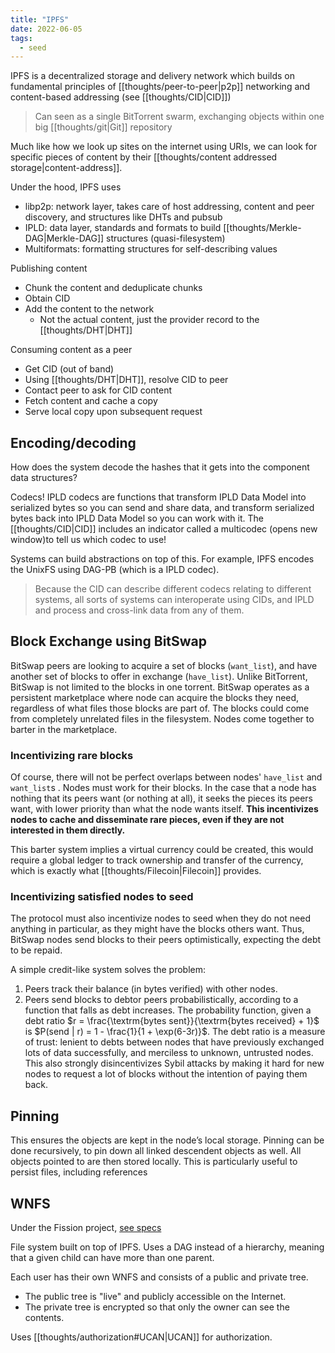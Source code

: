 ```yaml
---
title: "IPFS"
date: 2022-06-05
tags:
  - seed
---
```


IPFS is a decentralized storage and delivery network which builds on fundamental principles of [[thoughts/peer-to-peer|p2p]] networking and content-based addressing (see [[thoughts/CID|CID]])

> Can seen as a single BitTorrent swarm, exchanging objects within one big [[thoughts/git|Git]] repository

Much like how we look up sites on the internet using URIs, we can look for specific pieces of content by their [[thoughts/content addressed storage|content-address]].

Under the hood, IPFS uses

- libp2p: network layer, takes care of host addressing, content and peer discovery, and structures like DHTs and pubsub
- IPLD: data layer, standards and formats to build [[thoughts/Merkle-DAG|Merkle-DAG]] structures (quasi-filesystem)
- Multiformats: formatting structures for self-describing values

Publishing content

- Chunk the content and deduplicate chunks
- Obtain CID
- Add the content to the network
  - Not the actual content, just the provider record to the [[thoughts/DHT|DHT]]

Consuming content as a peer

- Get CID (out of band)
- Using [[thoughts/DHT|DHT]], resolve CID to peer
- Contact peer to ask for CID content
- Fetch content and cache a copy
- Serve local copy upon subsequent request

## Encoding/decoding

How does the system decode the hashes that it gets into the component data structures?

Codecs! IPLD codecs are functions that transform IPLD Data Model into serialized bytes so you can send and share data, and transform serialized bytes back into IPLD Data Model so you can work with it. The [[thoughts/CID|CID]] includes an indicator called a multicodec (opens new window)to tell us which codec to use!

Systems can build abstractions on top of this. For example, IPFS encodes the UnixFS using DAG-PB (which is a IPLD codec).

> Because the CID can describe different codecs relating to different systems, all sorts of systems can interoperate using CIDs, and IPLD and process and cross-link data from any of them.

## Block Exchange using BitSwap

BitSwap peers are looking to acquire a set of blocks (`want_list`), and have another set of blocks to offer in exchange (`have_list`). Unlike BitTorrent, BitSwap is not limited to the blocks in one torrent. BitSwap operates as a persistent marketplace where node can acquire the blocks they need, regardless of what files those blocks are part of. The blocks could come from completely unrelated files in the filesystem. Nodes come together to barter in the marketplace.

### Incentivizing rare blocks

Of course, there will not be perfect overlaps between nodes' `have_list` and `want_list`s . Nodes must work for their blocks. In the case that a node has nothing that its peers want (or nothing at all), it seeks the pieces its peers want, with lower priority than what the node wants itself. **This incentivizes nodes to cache and disseminate rare pieces, even if they are not interested in them directly.**

This barter system implies a virtual currency could be created, this would require a global ledger to track ownership and transfer of the currency, which is exactly what [[thoughts/Filecoin|Filecoin]] provides.

### Incentivizing satisfied nodes to seed

The protocol must also incentivize nodes to seed when they do not need anything in particular, as they might have the blocks others want. Thus, BitSwap nodes send blocks to their peers optimistically, expecting the debt to be repaid.

A simple credit-like system solves the problem:

1. Peers track their balance (in bytes verified) with other nodes.
2. Peers send blocks to debtor peers probabilistically, according to a function that falls as debt increases. The probability function, given a debt ratio $r = \frac{\textrm{bytes sent}}{\textrm{bytes received} + 1}$ is $P(send | r) = 1 - \frac{1}{1 + \exp(6-3r)}$. The debt ratio is a measure of trust: lenient to debts between nodes that have previously exchanged lots of data successfully, and merciless to unknown, untrusted nodes. This also strongly disincentivizes Sybil attacks by making it hard for new nodes to request a lot of blocks without the intention of paying them back.

## Pinning

This ensures the objects are kept in the node’s local storage. Pinning can be done recursively, to pin down all linked descendent objects as well. All objects pointed to are then stored locally. This is particularly useful to persist files, including references

## WNFS

Under the Fission project, [see specs](https://guide.fission.codes/developers/webnative/file-system-wnfs)

File system built on top of IPFS. Uses a DAG instead of a hierarchy, meaning that a given child can have more than one parent.

Each user has their own WNFS and consists of a public and private tree.

- The public tree is "live" and publicly accessible on the Internet.
- The private tree is encrypted so that only the owner can see the contents.

Uses [[thoughts/authorization#UCAN|UCAN]] for authorization.
